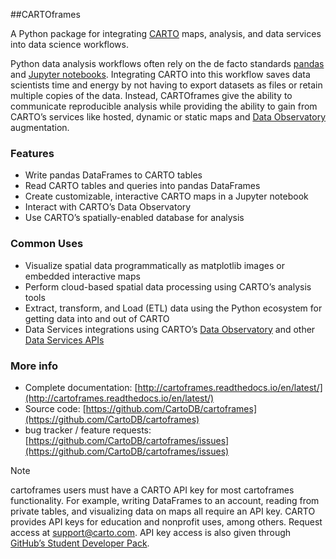 ##CARTOframes

A Python package for integrating [CARTO](https://carto.com/) maps, analysis, and data services into data science workflows.

Python data analysis workflows often rely on the de facto standards [pandas](http://pandas.pydata.org/) and [Jupyter notebooks](http://jupyter.org/). Integrating CARTO into this workflow saves data scientists time and energy by not having to export datasets as files or retain multiple copies of the data. Instead, CARTOframes give the ability to communicate reproducible analysis while providing the ability to gain from CARTO’s services like hosted, dynamic or static maps and [Data Observatory](https://carto.com/data-observatory/) augmentation.

### Features


*   Write pandas DataFrames to CARTO tables
*   Read CARTO tables and queries into pandas DataFrames
*   Create customizable, interactive CARTO maps in a Jupyter notebook
*   Interact with CARTO’s Data Observatory
*   Use CARTO’s spatially-enabled database for analysis

### Common Uses

*   Visualize spatial data programmatically as matplotlib images or embedded interactive maps
*   Perform cloud-based spatial data processing using CARTO’s analysis tools
*   Extract, transform, and Load (ETL) data using the Python ecosystem for getting data into and out of CARTO
*   Data Services integrations using CARTO’s [Data Observatory](https://carto.com/data-observatory/) and other [Data Services APIs](https://carto.com/location-data-services/)

### More info

*   Complete documentation: [http://cartoframes.readthedocs.io/en/latest/](http://cartoframes.readthedocs.io/en/latest/)
*   Source code: [https://github.com/CartoDB/cartoframes](https://github.com/CartoDB/cartoframes)
*   bug tracker / feature requests: [https://github.com/CartoDB/cartoframes/issues](https://github.com/CartoDB/cartoframes/issues)

Note

cartoframes users must have a CARTO API key for most cartoframes functionality. For example, writing DataFrames to an account, reading from private tables, and visualizing data on maps all require an API key. CARTO provides API keys for education and nonprofit uses, among others. Request access at [support@carto.com](mailto:support%40carto.com). API key access is also given through [GitHub’s Student Developer Pack](https://carto.com/blog/carto-is-part-of-the-github-student-pack).




